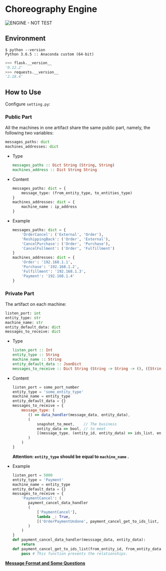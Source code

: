 # Choreography Engine

![ENGINE - NOT TEST](https://img.shields.io/badge/ENGINE-NOT%20TEST-orange.svg)

## Environment

```shell
$ python --version
Python 3.6.5 :: Anaconda custom (64-bit)
```

```python
>>> flask.__version__
'0.12.2'
>>> requests.__version__
'2.18.4'
```

## How to Use

Configure `setting.py`:

### Public Part

All the machines in one artifact share the same public part, namely, the following two variables:

```python
messages_paths: dict
machines_addresses: dict
```

- Type

  ````haskell
  messages_paths :: Dict String (String, String)
  machines_address :: Dict String String
  ````

- Content

  ```python
  messages_paths: dict = {
      message_type: (from_entity_type, to_entities_type)
  }
  machines_addresses: dict = {
      machine_name : ip_address
  }
  ```

- Example

  ```python
  messages_paths: dict = {
      'OrderCancel': ('External', 'Order'),
      'ReshippingBack': ('Order', 'External'),
      'CancelPurchase': ('Order', 'Purchase'),
      'CancelFullment': ('Order', 'Fulfillment')
  }
  machines_addresses: dict = {
      'Order': '192.168.1.1',
      'Purchase': '192.168.1.2',
      'Fulfillment': '192.168.1.3',
      'Payment': '192.168.1.4'
  }
  ```

### Private Part

The artifact on each machine:

```python
listen_port: int
entity_type: str
machine_name: str
entity_default_data: dict
messages_to_receive: dict
```

- Type

  ```haskell
  listen_port :: Int
  entity_type :: String
  machine_name :: String
  entity_default_data :: JsonDict
  messages_to_receive :: Dict String (String -> String -> (), ([String], JsonDict -> Bool, [(String, Int -> JsonDict -> [Int], JsonDict -> JsonDict)]))
  ```

- Content

  ```javascript
  listen_port = some_port_number
  entity_type = 'some_entity_type'
  machine_name = entity_type
  entity_default_data = {}
  messages_to_receive = {
      message_type: (
         () => data_handler(message_data, entity_data),
         (
             snapshot_to_meet,    // The business
             entity_data => bool, // to meet
             [(message_type, (entity_id, entity_data) => ids_list, entity_data => send_data)]
         )
      )
  }
  ```

  **Attention: `entity_type` should be equal to `machine_name` .**

- Example

  ```python
  listen_port = 5000
  entity_type = 'Payment'
  machine_name = entity_type
  entity_default_data = {}
  messages_to_receive = {
      'PaymentCancel': (
         payment_cancel_data_handler
         (
             ['PaymentCancel'],
             lambda _: True,
             [('OrderPaymentUndone', payment_cancel_get_to_ids_list, lambda _: {})]
         )
      )
  }
  def payment_cancel_data_handler(messsage_data, entity_data):
      return
  def payment_cancel_get_to_ids_list(from_entity_id, from_entity_data) -> list:
      pass # This function presents the relationships.
  ```

[**Message Format and Some Questions**](message_format.md)
